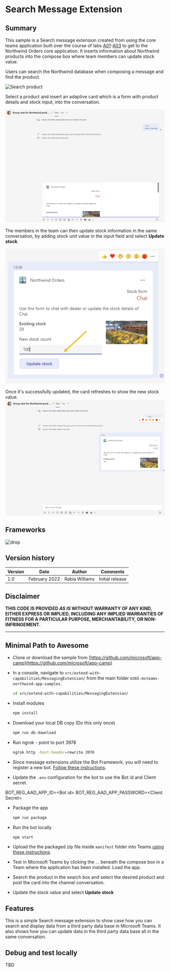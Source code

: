# Search Message Extension

## Summary

This sample is a Search message extension created from using the core teams application built over the course of labs [A01](/app-camp/../lab-instructions/aad/A01-begin-app.md)-[A03](/app-camp/../lab-instructions/aad/A03-after-apply-styling.md) to get to the Northwind Orders core application. It inserts information about Northwind products into the compose box where team members can update stock value.

Users can search the Northwind database when composing a message and find the product.

<img src="/app-camp//app-camp/assets/screenshots/06-004-searchproduct.png?raw=true" alt="Search product"/>

Select a product and insert an adaptive card which is a form with product details and stock input, into the conversation.

<img src="/app-camp/../assets/screenshots/06-005-previewproduct.png?raw=true" alt="Select product"/>

The members in the team can then update stock information in the same conversation, by adding stock unit value in the input field and select **Update stock**.

<img src="/app-camp/../assets/screenshots/06-007-updatepdt.png?raw=true" alt="Product update form"/>

Once it's successfully updated, the card refreshes to show the new stock value.
<img src="/app-camp/../assets/screenshots/06-008-updated.png?raw=true" alt="Product updated"/>

## Frameworks

![drop](https://img.shields.io/badge/Bot&nbsp;Framework-4.7-green.svg)


## Version history

Version|Date|Author|Comments
-------|----|----|--------
1.0|February 2022|Rabia Williams|Initial release

## Disclaimer

**THIS CODE IS PROVIDED *AS IS* WITHOUT WARRANTY OF ANY KIND, EITHER EXPRESS OR IMPLIED, INCLUDING ANY IMPLIED WARRANTIES OF FITNESS FOR A PARTICULAR PURPOSE, MERCHANTABILITY, OR NON-INFRINGEMENT.**

---

## Minimal Path to Awesome

- Clone or download the sample from [https://github.com/microsoft/app-camp](https://github.com/microsoft/app-camp)

- In a console, navigate to `src/extend-with-capabilities/MessagingExtension/` from the main folder `m365-msteams-northwind-app-samples`.

    ```bash
    cd src/extend-with-capabilities/MessagingExtension/
    ```

- Install modules

    ```bash
    npm install
    ```
- Download your local DB copy (Do this only once)

    ```bash
    npm run db-download
    ```

- Run ngrok - point to port 3978

    ```bash
    ngrok http -host-header=rewrite 3978
    ```

- Since message extensions utilize the  Bot Framework, you will need to register a new bot. 
[Follow these instructions](https://github.com/microsoft/app-camp/blob/main/lab-instructions/aad/MessagingExtension.md#exercise-1-bot-registration).


- Update the `.env` configuration for the bot to use the Bot id and Client secret.

BOT_REG_AAD_APP_ID=&lt;Bot id&gt;
BOT_REG_AAD_APP_PASSWORD=&lt;Client Secret&gt;


- Package the app

    ```bash
    npm run package
    ```

- Run the bot locally
    ```bash
    npm start
    ```

- Upload the the packaged zip file inside `manifest` folder into Teams [using these instructions](https://docs.microsoft.com/en-us/microsoftteams/platform/concepts/deploy-and-publish/apps-upload).

- Test in Microsoft Teams by clicking the ... beneath the compose box in a Team where the application has been installed. Load the app.
- Search the product in the search box and select the desired product and post the card into the channel conversation.
- Update the stock value and select **Update stock**

## Features

This is a simple Search message extension to show case how you can search and display data from a third party data base in Microsoft Teams. It also shows how you can update data in the third party data base all in the same conversation.

## Debug and test locally

TBD